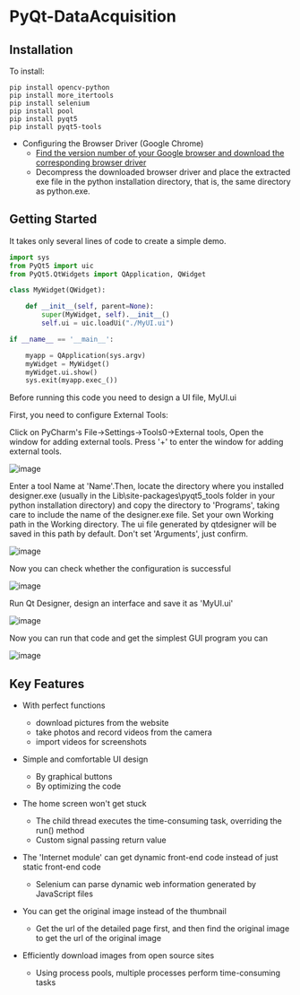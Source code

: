 # PyQt-DataAcquisition

## Installation

To install:
```
pip install opencv-python
pip install more_itertools
pip install selenium
pip install pool
pip install pyqt5
pip install pyqt5-tools
```
- Configuring the Browser Driver (Google Chrome)
  * [Find the version number of your Google browser and download the corresponding browser driver](https://registry.npmmirror.com/binary.html?path=chromedriver/)
  * Decompress the downloaded browser driver and place the extracted exe file in the python installation directory, that is, the same directory as python.exe.


## Getting Started

It takes only several lines of code to create a simple demo.

```python
import sys
from PyQt5 import uic
from PyQt5.QtWidgets import QApplication, QWidget

class MyWidget(QWidget):

    def __init__(self, parent=None):
        super(MyWidget, self).__init__()
        self.ui = uic.loadUi("./MyUI.ui")

if __name__ == '__main__':

    myapp = QApplication(sys.argv)
    myWidget = MyWidget()
    myWidget.ui.show()
    sys.exit(myapp.exec_())
```

Before running this code you need to design a UI file, MyUI.ui

First, you need to configure External Tools:

Click on PyCharm's File->Settings->Tools0->External tools, Open the window for adding external tools. Press '+' to enter the window for adding external tools. 

![image](https://user-images.githubusercontent.com/95462696/204622394-afb58711-75dc-4934-8fe1-a8c8d7134f15.png)

Enter a tool Name at 'Name'.Then, locate the directory where you installed designer.exe (usually in the Lib\site-packages\pyqt5_tools folder in your python installation directory) and copy the directory to 'Programs', taking care to include the name of the designer.exe file. Set your own Working path in the Working directory. The ui file generated by qtdesigner will be saved in this path by default. Don't set 'Arguments', just confirm.

![image](https://user-images.githubusercontent.com/95462696/204622257-8e8e9f0f-47d4-4f6c-8ed5-30e7ac4175e1.png)

Now you can check whether the configuration is successful

![image](https://user-images.githubusercontent.com/95462696/204622731-32600f77-9007-465a-9707-950e79110c9b.png)

Run Qt Designer, design an interface and save it as 'MyUI.ui'

![image](https://user-images.githubusercontent.com/95462696/204623230-b9b6ebc5-f7e1-49f2-858f-63f545e56abb.png)

Now you can run that code and get the simplest GUI program you can

![image](https://user-images.githubusercontent.com/95462696/204623713-ca7ebc21-f602-44f5-8a06-e768cc218406.png)

## Key Features

- With perfect functions
  * download pictures from the website
  * take photos and record videos from the camera
  * import videos for screenshots

- Simple and comfortable UI design
  * By graphical buttons
  * By optimizing the code

- The home screen won't get stuck
  * The child thread executes the time-consuming task, overriding the run() method
  * Custom signal passing return value

- The 'Internet module' can get dynamic front-end code instead of just static front-end code
  * Selenium can parse dynamic web information generated by JavaScript files

- You can get the original image instead of the thumbnail
  * Get the url of the detailed page first, and then find the original image to get the url of the original image

- Efficiently download images from open source sites
  * Using process pools, multiple processes perform time-consuming tasks


